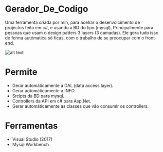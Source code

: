 # Gerador_De_Codigo
Uma ferramenta criada por min, para acelrar o desenvolcimento de projectos feito em c#, e usando a BD do tipo (mysql),
Principalmente para pessoas que usam o design patters 3 layers (3 camadas). Ele gera tudo isso de forma autómatica só ficas,
com o trabalho de se preocupar com o front-end.

![alt text](https://miro.medium.com/max/750/0*xi65JdGfBmvakCGl.jpg)


# Permite
- Gerar automáticamente a DAL (data access layer).
- Gerar aotomáticamente a INFO.
- Srcipts da BD para mysql.
- Controllers da API em c# para Asp.Net.
- Gerar automáticamente as classes que vão consumir os controllers.

# Ferramentas
- Visual Studio (2017)
- Mysql Workbench

